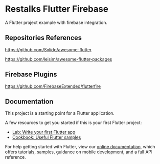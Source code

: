# Restalks Flutter Firebase

A Flutter project example with firebase integration.

## Repositories References
https://github.com/Solido/awesome-flutter

https://github.com/leisim/awesome-flutter-packages

## Firebase Plugins
https://github.com/FirebaseExtended/flutterfire

## Documentation

This project is a starting point for a Flutter application.

A few resources to get you started if this is your first Flutter project:

- [Lab: Write your first Flutter app](https://flutter.dev/docs/get-started/codelab)
- [Cookbook: Useful Flutter samples](https://flutter.dev/docs/cookbook)

For help getting started with Flutter, view our
[online documentation](https://flutter.dev/docs), which offers tutorials,
samples, guidance on mobile development, and a full API reference.

